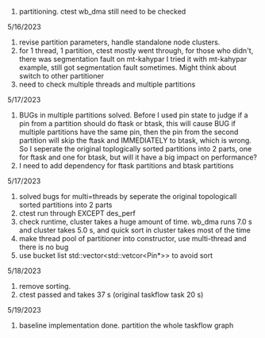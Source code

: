 1. partitioning. ctest wb_dma still need to be checked


5/16/2023
1. revise partition parameters, handle standalone node clusters.
2. for 1 thread, 1 partition, ctest mostly went through, for those who didn't, there was segmentation fault on mt-kahypar
   I tried it with mt-kahypar example, still got segmentation fault sometimes. Might think about switch to other partitioner
3. need to check multiple threads and multiple partitions


5/17/2023
1. BUGs in multiple partitions solved. Before I used pin state to judge if a pin from a partition should do ftask or btask, this will cause BUG if multiple partitions have the same pin, then the pin from the second partition will skip the ftask and IMMEDIATELY to btask, which is wrong.
  So I seperate the original toplogically sorted partitions into 2 parts, one for ftask and one for btask, but will it have a big impact on performance?
2. I need to add dependency for ftask partitions and btask partitions

5/17/2023
1. solved bugs for multi=threads by seperate the original topologicall sorted partitions into 2 parts
2. ctest run through EXCEPT des_perf
3. check runtime, cluster takes a huge amount of time. wb_dma runs 7.0 s and cluster takes 5.0 s, and quick sort in cluster takes most of the time 
4. make thread pool of partitioner into constructor, use multi-thread and there is no bug
5. use bucket list std::vector<std::vetcor<Pin*>> to avoid sort

5/18/2023
1. remove sorting.
2. ctest passed and takes 37 s (original taskflow task 20 s)

5/19/2023
1. baseline implementation done. partition the whole taskflow graph
